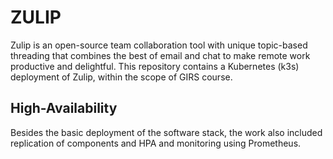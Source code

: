 # ZULIP
Zulip is an open-source team collaboration tool with unique topic-based threading that combines the best of email and chat to make remote work productive and delightful. This repository contains a Kubernetes (k3s) deployment of Zulip, within the scope of GIRS course.

## High-Availability
Besides the basic deployment of the software stack, the work also included replication of components and HPA and monitoring using Prometheus.
